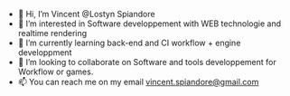 - 👋 Hi, I’m Vincent @Lostyn Spiandore
- 👀 I’m interested in Software developpement with WEB technologie and realtime rendering
- 🌱 I’m currently learning back-end and CI workflow + engine developpment
- 💞️ I’m looking to collaborate on Software and tools developpement for Workflow or games.
- 📫 You can reach me on my email vincent.spiandore@gmail.com
